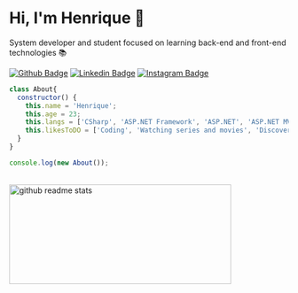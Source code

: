 # Hi, I'm Henrique :wave:

System developer and student focused on learning back-end and front-end technologies 📚

[![Github Badge](https://img.shields.io/badge/-Github-000?style=flat-square&logo=Github&logoColor=white&link=https://github.com/Henrique1818)](https://github.com/Henrique1818)
[![Linkedin Badge](https://img.shields.io/badge/-LinkedIn-blue?style=flat-square&logo=Linkedin&logoColor=white&link=hhttps://www.linkedin.com/in/luiz-henrique1889/)](https://www.linkedin.com/in/luiz-henrique1889/)
[![Instagram Badge](https://img.shields.io/badge/instagram-%23E4405F.svg?&style=flat-square&logo=instagram&logoColor=white)](https://www.instagram.com/_byrique/)


```js
class About{
  constructor() {
    this.name = 'Henrique';
    this.age = 23;
    this.langs = ['CSharp', 'ASP.NET Framework', 'ASP.NET', 'ASP.NET MVC', 'Javascript', 'Nodejs', 'Reactjs'];
    this.likesToDO = ['Coding', 'Watching series and movies', 'Discover new places'];
  }
}

console.log(new About());
```

<br/>

<div align="left">
  <img src="https://github-readme-stats.vercel.app/api?username=Henrique1818&show_icons=true&theme=dark" alt="github readme stats" width="400" height="180"/>
</div>
